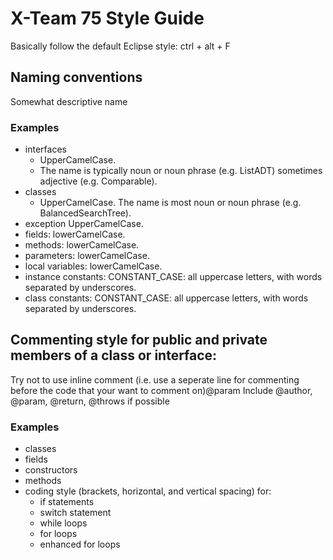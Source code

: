  # X-Team 75 Style Guide

Basically follow the default Eclipse style: ctrl + alt + F

## Naming conventions
Somewhat descriptive name

### Examples
   * interfaces
       * UpperCamelCase.
       * The name is typically noun or noun phrase (e.g. ListADT) sometimes adjective (e.g. Comparable).
   * classes
       * UpperCamelCase. The name is most noun or noun phrase (e.g. BalancedSearchTree). 
   * exception UpperCamelCase. 
   * fields: lowerCamelCase.
   * methods: lowerCamelCase.
   * parameters: lowerCamelCase.
   * local variables: lowerCamelCase.
   * instance constants: CONSTANT_CASE: all uppercase letters, with words separated by underscores. 
   * class constants: CONSTANT_CASE: all uppercase letters, with words separated by underscores. 


## Commenting style for public and private members of a class or interface:

Try not to use inline comment (i.e. use a seperate line for commenting before the code that your want to comment on)@param
Include @author, @param, @return, @throws if possible

### Examples

* classes
* fields
* constructors
* methods
* coding style (brackets, horizontal, and vertical spacing) for:
  * if statements
  * switch statement
  * while loops
  * for loops
  * enhanced for loops
